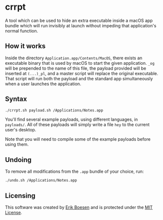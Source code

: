 # crrpt
A tool which can be used to hide an extra executable inside a macOS app bundle which will run invisibly at launch without impeding that application's normal function.

## How it works
Inside the directory `Application.app/Contents/MacOS`, there exists an executable binary that is used by macOS to start the given application. `_og` will be prepended to the name of this file, the payload provided will be inserted at `(...)_pl`, and a master script will replace the original executable. That script will run both the payload and the standard app simultaneously when a user launches the application.

## Syntax
```sh
./crrpt.sh payload.sh /Applications/Notes.app
```

You'll find several example payloads, using different languages, in `payloads/`. All of these payloads will simply write a file `hey` to the current user's desktop.

Note that you will need to compile some of the example payloads before using them.

## Undoing
To remove all modifications from the `.app` bundle of your choice, run:
```sh
./undo.sh /Applications/Notes.app
```

## Licensing
This software was created by [Erik Boesen](https://github.com/ErikBoesen) and is protected under the [MIT License](LICENSE).
